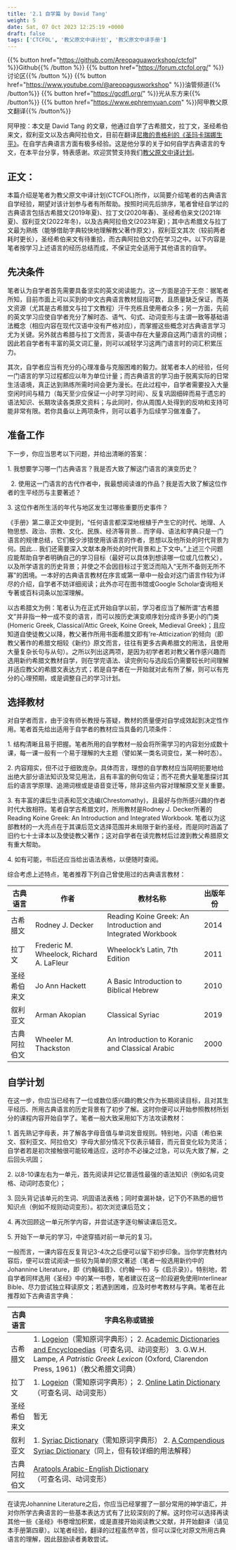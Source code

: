 ```yaml
---
title: '2.1 自学篇 by David Tang'
weight: 5
date: Sat, 07 Oct 2023 12:25:19 +0000
draft: false
tags: ['CTCFOL', '教父原文中译计划', '教父原文中译手册']
---
```

{{% button href="https://github.com/Areopaguaworkshop/ctcfol" %}}Github{{% /button %}}
{{% button href="https://forum.ctcfol.org/" %}}讨论区{{% /button %}}
{{% button href="https://www.youtube.com/@areopagusworkshop" %}}油管频道{{% /button%}}
{{% button href="https://gcdfl.org/" %}}光从东方来{{% /button%}}
{{% button href="https://www.ephremyuan.com" %}}阿甲教父原文翻译{{% /button%}}

阿甲按：本文是 David Tang 的文章，他通过自学了古希腊文，拉丁文，圣经希伯来文，叙利亚文以及古典阿拉伯文，目前在翻译[尼撒的贵格利的《圣玛卡瑞娜生平》](https://areopagusworkshop.uk/2023/04/25/%e5%b0%bc%e6%92%92%e7%9a%84%e8%b4%b5%e6%a0%bc%e5%88%a9%e3%80%8a%e7%8e%9b%e5%8d%a1%e7%91%9e%e5%a8%9c%e7%94%9f%e5%b9%b3%e3%80%8bby-david-tang/)。在自学古典语言方面有极多经验。这是他分享的关于如何自学古典语言的专文，在本平台分享，特表感谢。欢迎赏赞支持我们[教父原文中译计划](http://www.ctcfol.org)。

**正文：**
-------

本篇介绍是笔者为教父原文中译计划(CTCFOL)所作，以简要介绍笔者的古典语言自学经验，期望对该计划参与者有所帮助。按照时间先后排序，笔者曾经自学过的古典语言包括古希腊文(2019年夏)、拉丁文(2020年春)、圣经希伯来文(2021年夏)、叙利亚文(2022年冬)，以及古典阿拉伯文(2023年夏)；其中古希腊文与拉丁文最为熟练（能够借助字典较快地理解教父著作原文），叙利亚文其次（较前两者耗时更长），圣经希伯来文有待重拾，而古典阿拉伯文仍在学习之中。以下内容是笔者按学习上述语言的经历总结而成，不保证完全适用于其他语言的自学。

**先决条件**
--------

笔者认为自学者首先需要具备坚实的英文阅读能力。这一方面是迫于无奈：据笔者所知，目前市面上可以买到的中文古典语言教材屈指可数，且质量缺乏保证，而英文资源（尤其是古希腊文与拉丁文教程）汗牛充栋且使用者众多；另一方面，先前的英文学习应使自学者充分了解时态、语气、句式、动词变形与主谓一致等基础语法概念（相应内容在现代汉语中没有严格对应），而掌握这些概念对古典语言学习尤为关键。另外就古希腊与拉丁文而言，英语中存在大量源自这两门语言的词根；因此若自学者有丰富的英文词汇量，则可以减轻学习这两门语言时的词汇积累压力。

其次，自学者应当有充分的心理准备与克服困难的毅力。就笔者本人的经验，任何一门语言的学习过程都应以年为单位计量；而古典语言的学习由于脱离实际的日常生活语境，真正达到熟练所需时间会更为漫长。在此过程中，自学者需要投入大量空闲时间与精力（每天至少应保证一小时学习时间）、反复巩固细碎而易于遗忘的语法知识、长期攻读各类原文资料；与此同时，你从周围人处得到的反响和支持可能非常有限。若你具备以上两项条件，则可以着手为后续学习做准备了。

**准备工作**
--------

下一步，你应当思考以下问题，并给出清晰的答案：

1\. 我想要学习哪一门古典语言？我是否大致了解这门语言的演变历史？

  2. 使用这一门语言的古代作者中，我最想阅读谁的作品？我是否大致了解这位作者的生平经历与主要著述？

3\. 这位作者所生活的年代与地区发生过哪些重要历史事件？

《手册》第二章正文中提到，“任何语言都深深地根植于产生它的时代、地理、人物思想、政治、宗教、文化、民族、经济等背景… 而字母、语法和字典只是一门语言的规律总结，它们极少涉猎使用该语言的作者，思想以及他所处的时代背景为何。因此… 我们还需要深入文献本身所处的时代背景和上下文中。”上述三个问题应能帮助自学者明确自己的学习目标（最好可以具体到想读哪一位或几位教父），以及所学语言的历史背景；并使之不会因目标过于宽泛而陷入“无所不备则无所不寡”的困境。一本好的古典语言教材在序言或第一章中一般会对这门语言作较为详尽的介绍，自学者不妨详细阅读；此外亦可在图书馆或Google Scholar查询相关专著或百科词条以加深理解。

以古希腊文为例：笔者认为在正式开始自学以前，学习者应当了解所谓“古希腊文”并非指一种一成不变的语言，而可以按历史演变顺序划分成许多更小的门类(Homeric Greek, Classical/Attic Greek, Koine Greek, Medieval Greek)；且应知道自使徒教父以降，教父著作所用书面希腊文即有’re-Atticization’的倾向（即教父著作的希腊文相较《新约》原文而言，往往有更多古典希腊文的用法，且使用大量复杂长句与从句）。之所以列出这两项，是因为初学者若对教父著作感兴趣而选用新约希腊文教材自学，则在学完语法、读完例句与选段后仍需要较长时间理解并适应教父的希腊文表达方式；若是自学者在一开始就对此有所了解，则可以有充分的心理预期，或是调整自己的学习计划。

**选择教材**
--------

对自学者而言，由于没有师长教授与答疑，教材的质量便对自学成效起到决定性作用。笔者首先给出适用于自学者的教材应当具备的几项条件：

1\. 结构清晰且易于把握。笔者所用的自学教材一般会将所需学习的内容划分成数十课，每一课一般有一个易于理解的大主题（譬如某一类名词变位，某一种时态）。

2\. 内容翔实，但不过于细致庞杂。具体而言，理想的自学教材应当简明扼要地给出绝大部分语法知识及常见用法，且有丰富的例句佐证；而不花费大量笔墨探讨其后的语言学原理、追溯词根或是语音变迁等，除非这些内容对理解原文至关重要。

3\. 有丰富的课后生词表和范文选编(Chrestomathy)，且最好与你所感兴趣的作者时代大致相符。笔者自学古希腊文时，所用教材是Rodney J. Decker所著的Reading Koine Greek: An Introduction and Integrated Workbook. 笔者以为这部教材的一大亮点在于其课后范文选择范围并未局限于新约圣经，而是同时涵盖了旧约七十士译本以及使徒教父著作；这对自学者在读完教材后过渡到教父希腊原文有重大帮助。

4\. 如有可能，书后还应当给出语法表格，以便随时查阅。

综合考虑上述特点，笔者推荐下列自己曾使用过的古典语言教材：

| **古典语言**  |  **作者**           |  **教材名称** | **出版年份** |
|     ---     | ----------          | ---------- | ---------- |
| 古希腊文    | Rodney J. Decker     | Reading Koine Greek: An Introduction and Integrated Workbook | 2014 |
| 拉丁文      | Frederic M. Wheelock, Richard A. LaFleur | Wheelock’s Latin, 7th Edition | 2011 |
| 圣经希伯来文 | Jo Ann Hackett | A Basic Introduction to Biblical Hebrew | 2010 |
| 叙利亚文    | Arman Akopian | Classical Syriac | 2019 |
| 古典阿拉伯文 | Wheeler M. Thackston | An Introduction to Koranic and Classical Arabic | 2000 |

**自学计划**
--------

在这一步，你应当已经有了一位或数位感兴趣的教父作为长期阅读目标，且对其生平经历、所用古典语言的历史背景有了初步了解。这时你便可以开始参照教材所划分的课程内容开始自学了。笔者一般大致采用如下方法攻读教材：

1\. 首先熟记字母表，并了解各字母音值与单词发音规则。特别地，闪语（希伯来文、叙利亚文、阿拉伯文）字母大部分情况下仅表示辅音，而元音变化较为灵活；自学者若是初次接触很可能较难适应，这时亦不必操之过急，可以先大致了解，之后回头巩固；

2\. 以8-10课左右为一单元，首先阅读并记忆普适性最强的语法知识（例如名词变格、动词时态变化）；

3\. 回头背记该单元的生词、巩固语法表格；同时查漏补缺，记下仍不熟悉的细节知识点（例如不规则动词变形）。初次浏览课后范文；

4\. 再次回顾这一单元所学内容，并尝试逐字逐句解读课后范文。

5\. 开始下一单元的学习，中途穿插对前一单元的复习。

一般而言，一课内容在反复背记3-4次之后便可以留下初步印象。当你学完教材内容后，便可以尝试阅读一些较为简单的原文著述（笔者一般选用新约中的Johannine Literature，即《约翰福音》、《约翰一书》与《启示录》）。特别地，若自学者同样选用《圣经》中的某一书卷，笔者建议在这一阶段避免使用Interlinear Bible、尽力尝试独立释读原文；若遇到困难，应及时参考教材与字典。笔者在此推荐如下古典语言字典：

| **古典语言** | **字典名称或链接** | 
|  ---        |    ---           |
| 古希腊文      | 1\. [Logeion](https://logeion.uchicago.edu/)（需知原词字典形）； 2. [Academic Dictionaries and Encyclopedias](https://en-academic.com/searchall.php)（可查名词、动词变形） 3. G.W.H. Lampe, _A Patristic Greek Lexicon_ (Oxford, Clarendon Press, 1961)（教父希腊文词典）|
| 拉丁文       | 1\. [Logeion](https://logeion.uchicago.edu/)（需知原词字典形）； 2. [Online Latin Dictionary](https://www.online-latin-dictionary.com/)（可查名词、动词变形）|
| 圣经希伯来文 | 暂无 |
| 叙利亚文     | 1. [Syriac Dictionary](https://www.syriacdictionary.net/)（需知原词字典形） 2. [A Compendious Syriac Dictionary](https://www.dukhrana.com/lexicon/PayneSmith/index.php)（同上，但有较详细的用法解释）|
| 古典阿拉伯文  | [Aratools Arabic-English Dictionary](http://aratools.com/)（可查名词、动词变形）|

在读完Johannine Literature之后，你应当已经掌握了一部分常用的神学语汇，并对你所学古典语言的一些基本表达方式有了比较深刻的了解。这时你可以选择再读其他一些《圣经》书卷增加积累，或是直接开始阅读教父文献，并开始翻译（请见本手册第四章）。以笔者经验，翻译的过程虽然辛苦，但可以深化对原文所用古典语言的理解，因此鼓励读者勇敢尝试。
